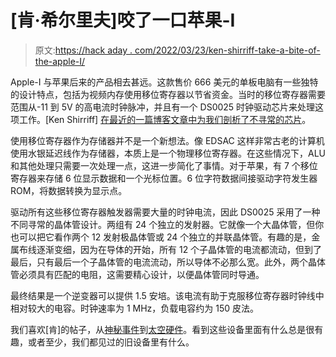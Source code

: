# [肯·希尔里夫]咬了一口苹果-I

> 原文:[https://hack aday . com/2022/03/23/ken-shirriff-take-a-bite-of-the-apple-I/](https://hackaday.com/2022/03/23/ken-shirriff-takes-a-bite-of-the-apple-i/)

Apple-I 与苹果后来的产品相去甚远。这款售价 666 美元的单板电脑有一些独特的设计特点，包括为视频内存使用移位寄存器以节省资金。当时的移位寄存器需要范围从-11 到 5V 的高电流时钟脉冲，并且有一个 DS0025 时钟驱动芯片来处理这项工作。[Ken Shirriff] [在最近的一篇博客文章中为我们剖析了不寻常的芯片](https://www.righto.com/2022/03/inside-apple-1s-unusual-mos-clock.html)。

使用移位寄存器作为存储器并不是一个新想法。像 EDSAC 这样非常古老的计算机使用水银延迟线作为存储器，本质上是一个物理移位寄存器。在这些情况下，ALU 和其他处理只需要一次处理一点，这进一步简化了事情。对于苹果，有 7 个移位寄存器来存储 6 位显示数据和一个光标位置。6 位字符数据间接驱动字符发生器 ROM，将数据转换为显示点。

驱动所有这些移位寄存器触发器需要大量的时钟电流，因此 DS0025 采用了一种不同寻常的晶体管设计。两组有 24 个独立的发射器。它就像一个大晶体管，但你也可以把它看作两个 12 发射极晶体管或 24 个独立的并联晶体管。有趣的是，金属布线逐渐变细，因为在导体的开始，所有 12 个子晶体管的电流都流动，但到了最后，只有最后一个子晶体管的电流流动，所以导体不必那么宽。此外，两个晶体管必须具有匹配的电阻，这需要精心设计，以便晶体管同时导通。

最终结果是一个逆变器可以提供 1.5 安培。该电流有助于克服移位寄存器时钟线中相对较大的电容。时钟速率为 1 MHz，负载电容约为 150 皮法。

我们喜欢[肯]的帖子，从[神秘事件](https://hackaday.com/2021/04/25/ken-sherriff-picks-apart-mystery-chip-from-twitter-photo/)到[太空硬件](https://hackaday.com/2021/06/19/apollo-shift-register-is-discrete/)。看到这些设备里面有什么总是很有趣，或者至少，我们都见过的旧设备里有什么。